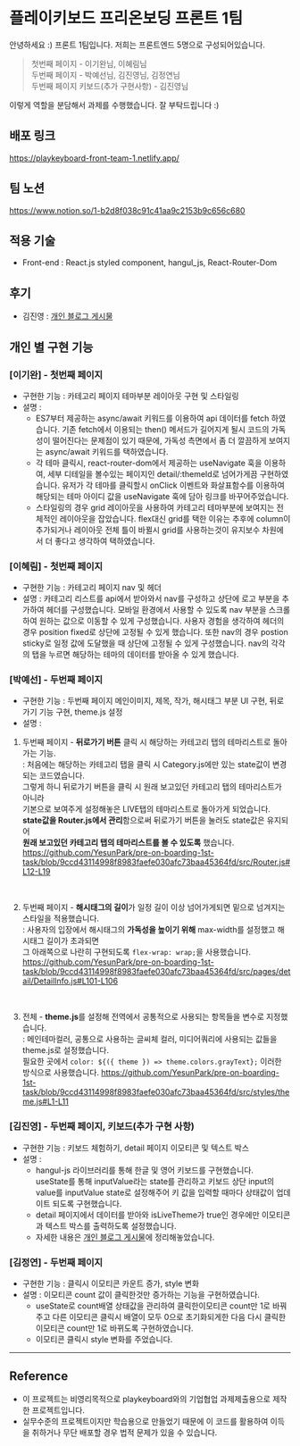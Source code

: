 # 플레이키보드 프리온보딩 프론트 1팀

안녕하세요 :) 프론트 1팀입니다. 저희는 프론트엔드 5명으로 구성되어있습니다.
>첫번째 페이지 - 이기완님, 이혜림님\
두번째 페이지 - 박예선님, 김진영님, 김정연님\
두번째 페이지 키보드(추가 구현사항) - 김진영님

이렇게 역할을 분담해서 과제를 수행했습니다. 잘 부탁드립니다 :)

##  배포 링크

https://playkeyboard-front-team-1.netlify.app/

## 팀 노션
https://www.notion.so/1-b2d8f038c91c41aa9c2153b9c656c680


## 적용 기술 
+ Front-end : React.js styled component, hangul_js, React-Router-Dom

## 후기
+ 김진영 : [개인 블로그 게시물](https://velog.io/@jinyoung985/Pre-Onboarding-%ED%94%8C%EB%A0%88%EC%9D%B4%ED%82%A4%EB%B3%B4%EB%93%9C-%EC%9B%B9-%EC%8A%A4%ED%86%A0%EC%96%B4-%EB%A7%8C%EB%93%A4%EA%B8%B0)

## 개인 별 구현 기능

### [이기완] - 첫번째 페이지
- 구현한 기능 : 카테고리 페이지 테마부분 레이아웃 구현 및 스타일링
- 설명 : 
  - ES7부터 제공하는 async/await 키워드를 이용하여 api 데이터를 fetch 하였습니다. 기존 fetch에서 이용되는 then() 메서드가 길어지게 될시 코드의 가독성이 떨어진다는 문제점이 있기 때문에, 가독성 측면에서 좀 더 깔끔하게 보여지는 async/await 키워드를 택하였습니다. 
  - 각 테마 클릭시, react-router-dom에서 제공하는 useNavigate 훅을 이용하여, 세부 디테일을 볼수있는 페이지인 detail/:themeId로 넘어가게끔 구현하였습니다. 유저가 각 테마를 클릭할시 onClick 이벤트와 화살표함수를 이용하여 해당되는 테마 아이디 값을 useNavigate 훅에 담아 링크를 바꾸어주었습니다.
  - 스타일링의 경우 grid 레이아웃을 사용하여 카테고리 테마부분에 보여지는 전체적인 레이아웃을 잡았습니다. flex대신 grid를 택한 이유는 추후에 column이 추가되거나 레이아웃 전체 틀이 바뀔시 grid를 사용하는것이 유지보수 차원에서 더 좋다고 생각하여 택하였습니다. 
  
### [이혜림] - 첫번째 페이지 
- 구현한 기능 : 카테고리 페이지 nav 및 헤더 
- 설명 : 카테고리 리스트를 api에서 받아와서 nav를 구성하고 상단에 로고 부분을 추가하여 헤더를 구성했습니다. 모바일 환경에서 사용할 수 있도록 nav 부분을 스크롤 하여 원하는 값으로 이동할 수 있게 구성했습니다. 사용자 경험을 생각하여 헤더의 경우 position fixed로 상단에 고정될 수 있게 했습니다. 또한 nav의 경우 postion sticky로 일정 값에 도달했을 때 상단에 고정될 수 있게 구성했습니다. nav의 각각의 탭을 누르면 해당하는 테마의 데이터를 받아올 수 있게 했습니다.  

### [박예선] - 두번째 페이지
- 구현한 기능 : 두번째 페이지 메인이미지, 제목, 작가, 해시태그 부분 UI 구현, 뒤로가기 기능 구현, theme.js 설정
- 설명 : 
1.  두번째 페이지 - **뒤로가기 버튼** 클릭 시 해당하는 카테고리 탭의 테마리스트로 돌아가는 기능.\
: 처음에는 해당하는 카테고리 탭을 클릭 시 Category.js에만 있는 state값이 변경되는 코드였습니다. \
그렇게 하니 뒤로가기 버튼을 클릭 시 원래 보고있던 카테고리 탭의 테마리스트가 아니라  \
기본으로 보여주게 설정해놓은 LIVE탭의 테마리스트로 돌아가게 되었습니다. \
**state값을 Router.js에서 관리**함으로써 뒤로가기 버튼을 눌러도 state값은 유지되어\
**원래 보고있던 카테고리 탭의 테마리스트를 볼 수 있도록** 했습니다. 
https://github.com/YesunPark/pre-on-boarding-1st-task/blob/9ccd43114998f8983faefe030afc73baa45364fd/src/Router.js#L12-L19
<br/>

2. 두번째 페이지 - **해시태그의 길이**가 일정 길이 이상 넘어가게되면 밑으로 넘겨지는 스타일을 적용했습니다.\
: 사용자의 입장에서 해시태그의 **가독성을 높이기 위해** max-width를 설정했고 해시태그 길이가 초과되면\
그 아래쪽으로 나란히 구현되도록 ` flex-wrap: wrap; `을 사용했습니다. 
https://github.com/YesunPark/pre-on-boarding-1st-task/blob/9ccd43114998f8983faefe030afc73baa45364fd/src/pages/detail/DetailInfo.js#L101-L106
<br/>

3. 전체 - **theme.js**를 설정해 전역에서 공통적으로 사용되는 항목들을 변수로 지정했습니다. \
: 메인테마컬러, 공통으로 사용하는 글씨체 컬러, 미디어쿼리에 사용되는 값들을 theme.js로 설정했습니다. \
필요한 곳에서 `color: ${({ theme }) => theme.colors.grayText};` 이러한 방식으로 사용했습니다.
https://github.com/YesunPark/pre-on-boarding-1st-task/blob/9ccd43114998f8983faefe030afc73baa45364fd/src/styles/theme.js#L1-L11
       
### [김진영] - 두번째 페이지, 키보드(추가 구현 사항)
- 구현한 기능 : 키보드 체험하기, detail 페이지 이모티콘 및 텍스트 박스
- 설명 : 
  - hangul-js 라이브러리를 통해 한글 및 영어 키보드를 구현했습니다.<br/>
useState를 통해 inputValue라는 state를 관리하고 키보드 상단 input의 value를 inputValue state로 설정해주어 키 값을 입력할 때마다 상태값이 업데이트 되도록 구현했습니다.
  - detail 페이지에서 데이터를 받아와 isLiveTheme가 true인 경우에만 이모티콘과 텍스트 박스를 출력하도록 설정했습니다.
  - 자세한 내용은 [개인 블로그 게시물](https://velog.io/@jinyoung985/Portfolio-%ED%94%8C%EB%A0%88%EC%9D%B4%ED%82%A4%EB%B3%B4%EB%93%9C-%EC%9B%B9-%EC%8A%A4%ED%86%A0%EC%96%B4-%EB%A7%8C%EB%93%A4%EA%B8%B0)에 정리해놓았습니다.

### [김정연] - 두번째 페이지
- 구현한 기능 : 클릭시 이모티콘 카운트 증가, style 변화
- 설명 : 이모티콘 count 값이 클릭한것만 증가하는 기능을 구현하였습니다.<br/>
  - useState로 count배열 상태값을 관리하여 클릭한이모티콘 count만 1로 바꿔주고 다른 이모티콘 클릭시 배열이 모두 0으로 초기화되게한 다음 다시 클릭한 이모티콘 count만 1로 바뀌도록 구현하였습니다.
  - 이모티콘 클릭시 style 변화를 주었습니다. 

 

  
---

## Reference

- 이 프로젝트는 비영리목적으로 playkeyboard와의 기업협업 과제제출용으로 제작한 프로젝트입니다.
- 실무수준의 프로젝트이지만 학습용으로 만들었기 때문에 이 코드를 활용하여 이득을 취하거나 무단 배포할 경우 법적 문제가 있을 수 있습니다.
